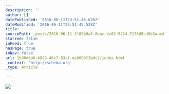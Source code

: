 ```yaml
---
description: ''
author: []
datePublished: '2016-06-11T23:51:45.626Z'
dateModified: '2016-06-11T23:51:45.538Z'
title: ''
sourcePath: _posts/2016-06-11-2f09b9a5-8eac-4c02-9424-7178d5cd9d3a.md
starred: false
inFeed: true
hasPage: true
inNav: false
url: 1b30d646-b823-40c7-83c1-ec6003f3bdc2/index.html
_context: 'http://schema.org'
_type: Article

---
```

![](https://the-grid-user-content.s3-us-west-2.amazonaws.com/d2302d42-0081-4ed8-9b2c-9bcda1e4cf26.jpg)